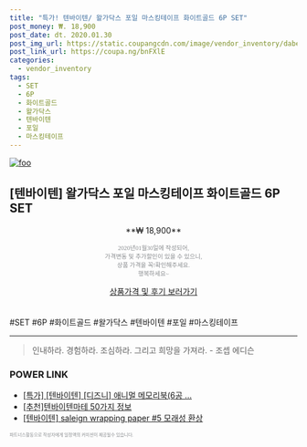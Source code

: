 ```yaml
--- 
title: "특가! 텐바이텐/ 왈가닥스 포일 마스킹테이프 화이트골드 6P SET" 
post_money: ₩. 18,900 
post_date: dt. 2020.01.30 
post_img_url: https://static.coupangcdn.com/image/vendor_inventory/dabe/00804e25f6c6c3659ebc43288def86c7a04e3ad81955a98f043853660bd6.jpg 
post_link_url: https://coupa.ng/bnFXlE 
categories: 
  - vendor_inventory 
tags: 
  - SET 
  - 6P 
  - 화이트골드 
  - 왈가닥스 
  - 텐바이텐 
  - 포일 
  - 마스킹테이프 
--- 
```

[![foo](https://static.coupangcdn.com/image/vendor_inventory/dabe/00804e25f6c6c3659ebc43288def86c7a04e3ad81955a98f043853660bd6.jpg)](https://coupa.ng/bnFXlE) 

## [텐바이텐] 왈가닥스 포일 마스킹테이프 화이트골드 6P SET 
<p style="text-align: center;">**₩ 18,900**</p> 
<p style="text-align: center;"><span style="color: #898c8f; font-family: Georgia,Times,serif; font-size: 0.75em;">2020년01월30일에 작성되어, <br>가격변동 및 추가할인이 있을 수 있으니,<br> 상품 가격을 꼭!확인해주세요.<br>행복하세요~</span> 
</p>	 
<div markdown="0" style="text-align: center;"><a href="https://coupa.ng/bnFXlE" class="btn btn--success">상품가격 및 후기 보러가기</a></div> 
<br><br> 
  #SET #6P #화이트골드 #왈가닥스 #텐바이텐 #포일 #마스킹테이프 
<hr> 

> 인내하라. 경험하라. 조심하라. 그리고 희망을 가져라. - 조셉 에디슨 


### POWER LINK

* <a href="https://blog.naver.com/an0733/221787193147" target="_blank">[특가] [텐바이텐] [디즈니] 애니멀 메모리북(6공 ...</a>
* <a href="https://blog.naver.com/fasyy4321/221789863786" target="_blank">[추천]텐바이텐마테 50가지 정보</a>
* <a href="https://blog.naver.com/fasyy4321/221787751703" target="_blank">[텐바이텐] saleign wrapping paper #5 모래성 환상</a>

<span style="color: #898c8f; font-family: Georgia,Times,serif; font-size: 0.55em;">파트너스활동으로 작성자에게 일정액의 커미션이 제공될수 있습니다.</span> 
